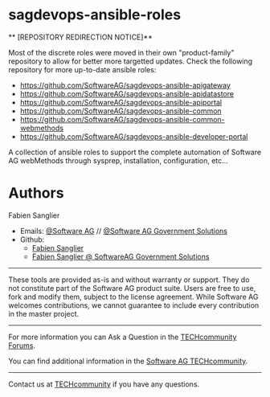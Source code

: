 # sagdevops-ansible-roles

** [REPOSITORY REDIRECTION NOTICE]**

Most of the discrete roles were moved in their own "product-family" repository to allow for better more targetted updates. Check the following repository for more up-to-date ansible roles:

 - https://github.com/SoftwareAG/sagdevops-ansible-apigateway
 - https://github.com/SoftwareAG/sagdevops-ansible-apidatastore
 - https://github.com/SoftwareAG/sagdevops-ansible-apiportal
 - https://github.com/SoftwareAG/sagdevops-ansible-common
 - https://github.com/SoftwareAG/sagdevops-ansible-common-webmethods
 - https://github.com/SoftwareAG/sagdevops-ansible-developer-portal

A collection of ansible roles to support the complete automation of Software AG webMethods through sysprep, installation, configuration, etc...

# Authors

Fabien Sanglier
- Emails: [@Software AG](mailto:fabien.sanglier@softwareag.com) // [@Software AG Government Solutions](mailto:fabien.sanglier@softwareaggov.com)
- Github: 
  - [Fabien Sanglier](https://github.com/lanimall)
  - [Fabien Sanglier @ SoftwareAG Government Solutions](https://github.com/fabien-sanglier-saggs)

______________________
These tools are provided as-is and without warranty or support. They do not constitute part of the Software AG product suite. Users are free to use, fork and modify them, subject to the license agreement. While Software AG welcomes contributions, we cannot guarantee to include every contribution in the master project.
_____________
For more information you can Ask a Question in the [TECHcommunity Forums](https://tech.forums.softwareag.com/tags/c/forum/1/webMethods).

You can find additional information in the [Software AG TECHcommunity](https://tech.forums.softwareag.com/tag/webmethods).
_____________
Contact us at [TECHcommunity](mailto:technologycommunity@softwareag.com?subject=Github/SoftwareAG) if you have any questions.
